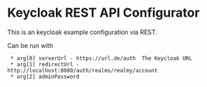 # Keycloak REST API Configurator

This is an keycloak example configuration via REST.

Can be run with 

     * arg[0] serverUrl - https://url.de/auth  The Keycloak URL
     * arg[1] redirectUrl - http://localhost:8080/auth/realms/realmy/account
     * arg[2] adminPassword